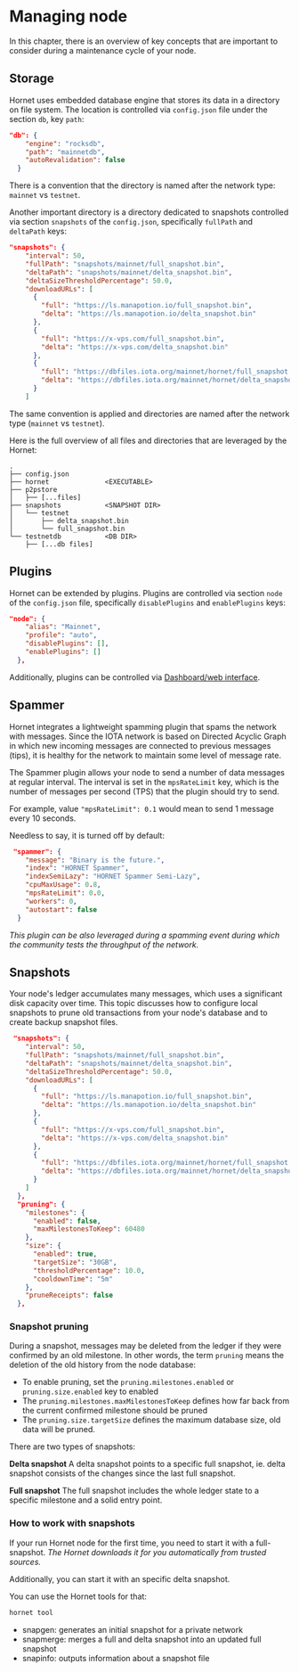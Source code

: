 # Managing node
In this chapter, there is an overview of key concepts that are important to consider during a maintenance cycle of your node.

## Storage
Hornet uses embedded database engine that stores its data in a directory on file system. The location is controlled via `config.json` file under the section `db`, key `path`:

```json
"db": {
    "engine": "rocksdb",
    "path": "mainnetdb",
    "autoRevalidation": false
  }
```
There is a convention that the directory is named after the network type: `mainnet` vs `testnet`.

Another important directory is a directory dedicated to snapshots controlled via section `snapshots` of the `config.json`, specifically `fullPath` and `deltaPath` keys:

```json
"snapshots": {
    "interval": 50,
    "fullPath": "snapshots/mainnet/full_snapshot.bin",
    "deltaPath": "snapshots/mainnet/delta_snapshot.bin",
    "deltaSizeThresholdPercentage": 50.0,
    "downloadURLs": [
      {
        "full": "https://ls.manapotion.io/full_snapshot.bin",
        "delta": "https://ls.manapotion.io/delta_snapshot.bin"
      },
      {
        "full": "https://x-vps.com/full_snapshot.bin",
        "delta": "https://x-vps.com/delta_snapshot.bin"
      },
      {
        "full": "https://dbfiles.iota.org/mainnet/hornet/full_snapshot.bin",
        "delta": "https://dbfiles.iota.org/mainnet/hornet/delta_snapshot.bin"
      }
    ]
```
The same convention is applied and directories are named after the network type (`mainnet` vs `testnet`).

Here is the full overview of all files and directories that are leveraged by the Hornet:
```plaintext
.
├── config.json
├── hornet              <EXECUTABLE>
├── p2pstore
│   ├── [...files]
├── snapshots           <SNAPSHOT DIR>
│   └── testnet
│       ├── delta_snapshot.bin
│       └── full_snapshot.bin
└── testnetdb           <DB DIR>
    ├── [...db files]
```

## Plugins
Hornet can be extended by plugins. Plugins are controlled via section `node` of the `config.json` file, specifically `disablePlugins` and `enablePlugins` keys:
```json
"node": {
    "alias": "Mainnet",
    "profile": "auto",
    "disablePlugins": [],
    "enablePlugins": []
  },
```

Additionally, plugins can be controlled via [Dashboard/web interface](./post_installation.md).


## Spammer
Hornet integrates a lightweight spamming plugin that spams the network with messages. Since the IOTA network is based on Directed Acyclic Graph in which new incoming messages are connected to previous messages (tips), it is healthy for the network to maintain some level of message rate.

The Spammer plugin allows your node to send a number of data messages at regular interval. The interval is set in the `mpsRateLimit` key, which is the number of messages per second (TPS) that the plugin should try to send.

For example, value `"mpsRateLimit": 0.1` would mean to send 1 message every 10 seconds.

Needless to say, it is turned off by default:

```json
 "spammer": {
    "message": "Binary is the future.",
    "index": "HORNET Spammer",
    "indexSemiLazy": "HORNET Spammer Semi-Lazy",
    "cpuMaxUsage": 0.8,
    "mpsRateLimit": 0.0,
    "workers": 0,
    "autostart": false
  }
```

*This plugin can be also leveraged during a spamming event during which the community tests the throughput of the network.*

## Snapshots
Your node's ledger accumulates many messages, which uses a significant disk capacity over time. This topic discusses how to configure local snapshots to prune old transactions from your node's database and to create backup snapshot files.

```json
 "snapshots": {
    "interval": 50,
    "fullPath": "snapshots/mainnet/full_snapshot.bin",
    "deltaPath": "snapshots/mainnet/delta_snapshot.bin",
    "deltaSizeThresholdPercentage": 50.0,
    "downloadURLs": [
      {
        "full": "https://ls.manapotion.io/full_snapshot.bin",
        "delta": "https://ls.manapotion.io/delta_snapshot.bin"
      },
      {
        "full": "https://x-vps.com/full_snapshot.bin",
        "delta": "https://x-vps.com/delta_snapshot.bin"
      },
      {
        "full": "https://dbfiles.iota.org/mainnet/hornet/full_snapshot.bin",
        "delta": "https://dbfiles.iota.org/mainnet/hornet/delta_snapshot.bin"
      }
    ]
  },
  "pruning": {
    "milestones": {
      "enabled": false,
      "maxMilestonesToKeep": 60480
    },
    "size": {
      "enabled": true,
      "targetSize": "30GB",
      "thresholdPercentage": 10.0,
      "cooldownTime": "5m"
    },
    "pruneReceipts": false
  },
```

### Snapshot pruning
During a snapshot, messages may be deleted from the ledger if they were confirmed by an old milestone. In other words, the term `pruning` means the deletion of the old history from the node database:
* To enable pruning, set the `pruning.milestones.enabled` or `pruning.size.enabled` key to enabled
* The `pruning.milestones.maxMilestonesToKeep` defines how far back from the current confirmed milestone should be pruned
* The `pruning.size.targetSize` defines the maximum database size, old data will be pruned.

There are two types of snapshots:

**Delta snapshot**
A delta snapshot points to a specific full snapshot, ie. delta snapshot consists of the changes since the last full snapshot.

**Full snapshot**
The full snapshot includes the whole ledger state to a specific milestone and a solid entry point.


### How to work with snapshots
If your run Hornet node for the first time, you need to start it with a full-snapshot. *The Hornet downloads it for you automatically from trusted sources.*

Additionally, you can start it with an specific delta snapshot.

You can use the Hornet tools for that:
```bash
hornet tool
```
* snapgen: generates an initial snapshot for a private network
* snapmerge: merges a full and delta snapshot into an updated full snapshot
* snapinfo: outputs information about a snapshot file
